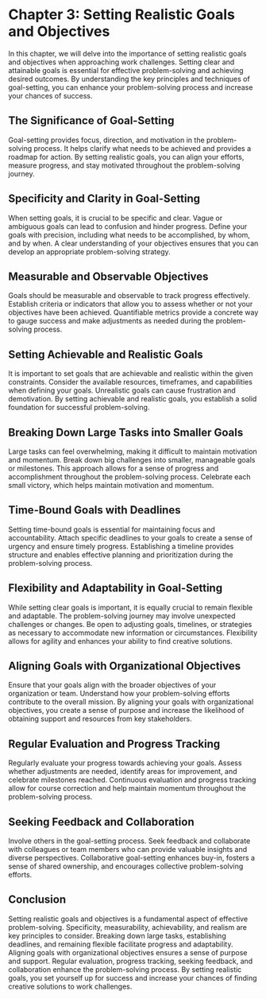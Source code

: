 Chapter 3: Setting Realistic Goals and Objectives
=================================================

In this chapter, we will delve into the importance of setting realistic goals and objectives when approaching work challenges. Setting clear and attainable goals is essential for effective problem-solving and achieving desired outcomes. By understanding the key principles and techniques of goal-setting, you can enhance your problem-solving process and increase your chances of success.

The Significance of Goal-Setting
--------------------------------

Goal-setting provides focus, direction, and motivation in the problem-solving process. It helps clarify what needs to be achieved and provides a roadmap for action. By setting realistic goals, you can align your efforts, measure progress, and stay motivated throughout the problem-solving journey.

Specificity and Clarity in Goal-Setting
---------------------------------------

When setting goals, it is crucial to be specific and clear. Vague or ambiguous goals can lead to confusion and hinder progress. Define your goals with precision, including what needs to be accomplished, by whom, and by when. A clear understanding of your objectives ensures that you can develop an appropriate problem-solving strategy.

Measurable and Observable Objectives
------------------------------------

Goals should be measurable and observable to track progress effectively. Establish criteria or indicators that allow you to assess whether or not your objectives have been achieved. Quantifiable metrics provide a concrete way to gauge success and make adjustments as needed during the problem-solving process.

Setting Achievable and Realistic Goals
--------------------------------------

It is important to set goals that are achievable and realistic within the given constraints. Consider the available resources, timeframes, and capabilities when defining your goals. Unrealistic goals can cause frustration and demotivation. By setting achievable and realistic goals, you establish a solid foundation for successful problem-solving.

Breaking Down Large Tasks into Smaller Goals
--------------------------------------------

Large tasks can feel overwhelming, making it difficult to maintain motivation and momentum. Break down big challenges into smaller, manageable goals or milestones. This approach allows for a sense of progress and accomplishment throughout the problem-solving process. Celebrate each small victory, which helps maintain motivation and momentum.

Time-Bound Goals with Deadlines
-------------------------------

Setting time-bound goals is essential for maintaining focus and accountability. Attach specific deadlines to your goals to create a sense of urgency and ensure timely progress. Establishing a timeline provides structure and enables effective planning and prioritization during the problem-solving process.

Flexibility and Adaptability in Goal-Setting
--------------------------------------------

While setting clear goals is important, it is equally crucial to remain flexible and adaptable. The problem-solving journey may involve unexpected challenges or changes. Be open to adjusting goals, timelines, or strategies as necessary to accommodate new information or circumstances. Flexibility allows for agility and enhances your ability to find creative solutions.

Aligning Goals with Organizational Objectives
---------------------------------------------

Ensure that your goals align with the broader objectives of your organization or team. Understand how your problem-solving efforts contribute to the overall mission. By aligning your goals with organizational objectives, you create a sense of purpose and increase the likelihood of obtaining support and resources from key stakeholders.

Regular Evaluation and Progress Tracking
----------------------------------------

Regularly evaluate your progress towards achieving your goals. Assess whether adjustments are needed, identify areas for improvement, and celebrate milestones reached. Continuous evaluation and progress tracking allow for course correction and help maintain momentum throughout the problem-solving process.

Seeking Feedback and Collaboration
----------------------------------

Involve others in the goal-setting process. Seek feedback and collaborate with colleagues or team members who can provide valuable insights and diverse perspectives. Collaborative goal-setting enhances buy-in, fosters a sense of shared ownership, and encourages collective problem-solving efforts.

Conclusion
----------

Setting realistic goals and objectives is a fundamental aspect of effective problem-solving. Specificity, measurability, achievability, and realism are key principles to consider. Breaking down large tasks, establishing deadlines, and remaining flexible facilitate progress and adaptability. Aligning goals with organizational objectives ensures a sense of purpose and support. Regular evaluation, progress tracking, seeking feedback, and collaboration enhance the problem-solving process. By setting realistic goals, you set yourself up for success and increase your chances of finding creative solutions to work challenges.
